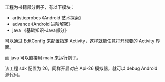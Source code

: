 工程为书籍部分例子，有以下模块：
- artisticprobes 《Android 艺术探索》
- advance 《Android 进阶解密》
- java 《基础知识-Java部分》

可以通过 EditConfig 来配置指定 Activity，这样就能任意打开想要的 Activity 界面。

而 java 可以直接用 main 来运行例子。

该工程 sdk 配置为 26，同样开启对应 Api-26 模拟器，就可以 debug Android 源代码。 
